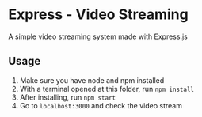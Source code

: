 # Express - Video Streaming
A simple video streaming system made with Express.js

## Usage
1. Make sure you have node and npm installed
2. With a terminal opened at this folder, run `npm install`
3. After installing, run `npm start`
4. Go to `localhost:3000` and check the video stream